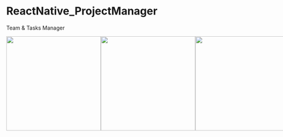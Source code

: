 # ReactNative_ProjectManager
Team & Tasks Manager

<div style="display:flex">
<img src="https://user-images.githubusercontent.com/44795363/191411253-70dc58df-1f27-4c21-9525-fe62f9e3cfc4.jpg" style="width:250px"/>
<img src="https://user-images.githubusercontent.com/44795363/191411257-c4f9134e-5652-42e6-9de2-13c02c937602.jpg" style="width:250px"/>
<img src="https://user-images.githubusercontent.com/44795363/191411258-48d823ad-3ff2-42ab-9218-575cfb321c76.jpg" style="width:250px"/>
</div>


